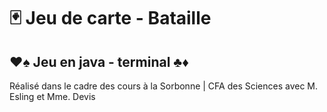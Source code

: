 # 🃏 Jeu de carte - Bataille 

## ♥️♠️ Jeu en java - terminal ♣️♦️

Réalisé dans le cadre des cours à la Sorbonne | CFA des Sciences avec M. Esling et Mme. Devis 
